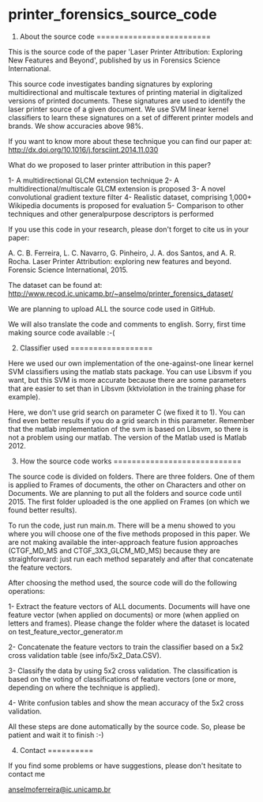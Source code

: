 printer_forensics_source_code
=============================

1. About the source code
=========================

This is the source code of the paper 'Laser Printer Attribution: Exploring New Features and Beyond', published by us in Forensics Science International.

This source code investigates banding signatures by exploring multidirectional and multiscale textures of printing 
material in digitalized versions of printed documents. These signatures are used to identify the laser printer 
source of a given document. We use SVM linear kernel classifiers to learn these signatures on a set of 
different printer models and brands. We show accuracies above 98%. 

If you want to know more about these technique you can find our paper at: http://dx.doi.org/10.1016/j.forsciint.2014.11.030

What do we proposed to laser printer attribution in this paper?

1- A multidirectional GLCM extension technique
2- A multidirectional/multiscale GLCM extension is proposed
3- A novel convolutional gradient texture filter
4- Realistic dataset, comprising 1,000+ Wikipedia documents is proposed for evaluation
5- Comparison to other techniques and other generalpurpose descriptors is performed

If you use this code in your research, please don't forget to cite us in your paper:

A. C. B. Ferreira, L. C. Navarro, G. Pinheiro, J. A. dos Santos, and A. R. Rocha. Laser Printer Attribution: 
exploring new features and beyond. Forensic Science International, 2015.

The dataset can be found at: http://www.recod.ic.unicamp.br/~anselmo/printer_forensics_dataset/

We are planning to upload ALL the source code used in GitHub. 

We will also translate the code and comments to english. Sorry, first time making source code available :-(

2. Classifier used
==================

Here we used our own implementation of the one-against-one linear kernel SVM classifiers using the 
matlab stats package. You can use Libsvm if you want, but this SVM is more accurate because there are some parameters
that are easier to set than in Libsvm (kktviolation in the training phase for example). 

Here, we don't use grid search on parameter C (we fixed it to 1). You can find even better results if you do a grid
search in this parameter. Remember that the matlab implementation of the svm is based on Libsvm, so there is not a 
problem using our matlab. The version of the Matlab used is Matlab 2012.  

3. How the source code works
============================

The source code is divided on folders. There are three folders. One of them is applied to Frames of documents, 
the other on Characters and other on Documents. We are planning to put all the folders and source code until 2015.
The first folder uploaded is the one applied on Frames (on which we found better results).

To run the code, just run main.m. There will be a menu showed to you where you will choose one of the five methods 
proposed in this paper. We are not making available the inter-approach feature fusion approaches (CTGF_MD_MS and CTGF_3X3_GLCM_MD_MS) 
because they are straighforward: just run each method separately and after that concatenate the feature vectors.

After choosing the method used, the source code will do the following operations:

1- Extract the feature vectors of ALL documents. Documents will have one feature vector 
(when applied on documents) or more (when applied on letters and frames). Please change the folder 
where the dataset is located on test_feature_vector_generator.m

2- Concatenate the feature vectors to train the classifier based on a 5x2 cross validation 
table (see info/5x2_Data.CSV).

3- Classify the data by using 5x2 cross validation. The classification is based on 
the voting of classifications of feature vectors (one or more, depending on where the technique is applied).

4- Write confusion tables and show the mean accuracy of the 5x2 cross validation.

All these steps are done automatically by the source code. So, please be patient and wait it to finish :-)

4. Contact
==========

If you find some problems or have suggestions, please don't hesitate to contact me

anselmoferreira@ic.unicamp.br


